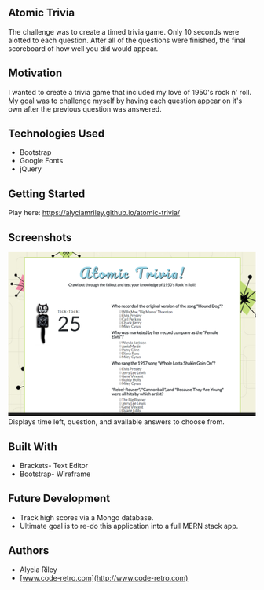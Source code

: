 
## Atomic Trivia
 The challenge was to create a timed trivia game. Only 10 seconds were alotted to each question. After all of the questions were finished, the final scoreboard of how well you did would appear.

## Motivation
I wanted to create a trivia game that included my love of 1950's rock n' roll.  My goal was to challenge myself by having each question appear on it's own after the previous question was answered.  

## Technologies Used
- Bootstrap
- Google Fonts
- jQuery

## Getting Started
Play here: https://alyciamriley.github.io/atomic-trivia/

## Screenshots

![Question](assets/images/screenshot.PNG)
Displays time left, question, and available answers to choose from.

## Built With

- Brackets- Text Editor
- Bootstrap- Wireframe

## Future Development

- Track high scores via a Mongo database.
- Ultimate goal is to re-do this application into a full MERN stack app.

## Authors

* Alycia Riley
* [www.code-retro.com](http://www.code-retro.com)

